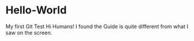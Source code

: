 # Hello-World
My first Git Test
Hi Humans!
I found the Guide is quite different from what I saw on the screen.
